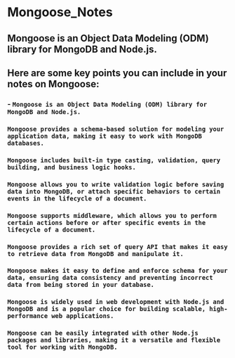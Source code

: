 # Mongoose_Notes
## Mongoose is an Object Data Modeling (ODM) library for MongoDB and Node.js.

## Here are some key points you can include in your notes on Mongoose:

### - ```Mongoose is an Object Data Modeling (ODM) library for MongoDB and Node.js.```

### ```Mongoose provides a schema-based solution for modeling your application data, making it easy to work with MongoDB databases.```

### ```Mongoose includes built-in type casting, validation, query building, and business logic hooks.```

### ```Mongoose allows you to write validation logic before saving data into MongoDB, or attach specific behaviors to certain events in the lifecycle of a document.```

### ```Mongoose supports middleware, which allows you to perform certain actions before or after specific events in the lifecycle of a document.```

### ```Mongoose provides a rich set of query API that makes it easy to retrieve data from MongoDB and manipulate it.```

### ```Mongoose makes it easy to define and enforce schema for your data, ensuring data consistency and preventing incorrect data from being stored in your database.```

### ```Mongoose is widely used in web development with Node.js and MongoDB and is a popular choice for building scalable, high-performance web applications.```

### ```Mongoose can be easily integrated with other Node.js packages and libraries, making it a versatile and flexible tool for working with MongoDB.```


